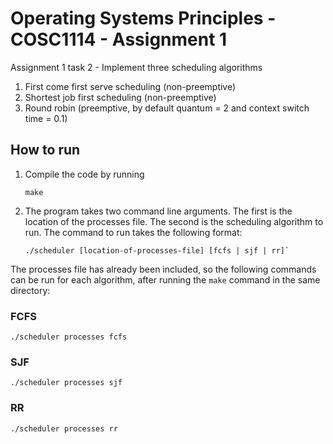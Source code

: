# Operating Systems Principles - COSC1114 - Assignment 1

Assignment 1 task 2 - Implement three scheduling algorithms

1. First come first serve scheduling (non-preemptive)
2. Shortest job first scheduling (non-preemptive)
3. Round robin (preemptive, by default quantum = 2 and context switch time = 0.1)

## How to run

1. Compile the code by running

   ```
   make
   ```

2. The program takes two command line arguments. The first is the location of the processes file. The second is the scheduling algorithm to run. The command to run takes the following format:

    ```
    ./scheduler [location-of-processes-file] [fcfs | sjf | rr]`
    ```

The processes file has already been included, so the following commands can be run for each algorithm, after running the `make` command in the same directory:

### FCFS

`./scheduler processes fcfs`

### SJF

`./scheduler processes sjf`

### RR

`./scheduler processes rr`
